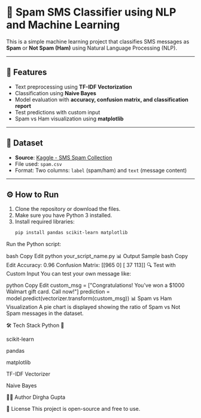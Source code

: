 # 📩 Spam SMS Classifier using NLP and Machine Learning

This is a simple machine learning project that classifies SMS messages as **Spam** or **Not Spam (Ham)** using Natural Language Processing (NLP).

---

## 🚀 Features

- Text preprocessing using **TF-IDF Vectorization**
- Classification using **Naive Bayes**
- Model evaluation with **accuracy, confusion matrix, and classification report**
- Test predictions with custom input
- Spam vs Ham visualization using **matplotlib**

---

## 📁 Dataset

- **Source**: [Kaggle - SMS Spam Collection](https://www.kaggle.com/datasets/uciml/sms-spam-collection-dataset)
- File used: `spam.csv`
- Format: Two columns: `label` (spam/ham) and `text` (message content)

---

## ⚙️ How to Run

1. Clone the repository or download the files.
2. Make sure you have Python 3 installed.
3. Install required libraries:
   ```bash
   pip install pandas scikit-learn matplotlib
Run the Python script:

bash
Copy
Edit
python your_script_name.py
📊 Output Sample
bash
Copy
Edit
Accuracy: 0.96
Confusion Matrix:
[[965   0]
 [ 37 113]]
🔍 Test with Custom Input
You can test your own message like:

python
Copy
Edit
custom_msg = ["Congratulations! You've won a $1000 Walmart gift card. Call now!"]
prediction = model.predict(vectorizer.transform(custom_msg))
📊 Spam vs Ham Visualization
A pie chart is displayed showing the ratio of Spam vs Not Spam messages in the dataset.

🛠️ Tech Stack
Python 🐍

scikit-learn

pandas

matplotlib

TF-IDF Vectorizer

Naive Bayes

🙋‍♂️ Author
Dirgha Gupta

📄 License
This project is open-source and free to use.
